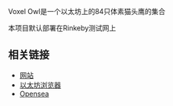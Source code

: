 Voxel Owl是一个以太坊上的84只体素猫头鹰的集合

本项目默认部署在Rinkeby测试网上
## 相关链接
- [网站](https://voxel-owl-3fu9mw1tm-zerokarafont.vercel.app/)
- [以太坊浏览器](https://rinkeby.etherscan.io/address/0x7B0A16A6Df9Ee6609c4633c4AD869B10dED0bF6c)
- [Opensea](https://testnets.opensea.io/collection/voxelowl-v4)
